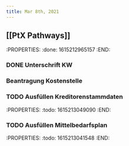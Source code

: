 ```yaml
---
title: Mar 8th, 2021
---
```


## [[PtX Pathways]] 
:PROPERTIES:
:done: 1615212965157
:END:
### DONE Unterschrift KW
### Beantragung Kostenstelle
### TODO Ausfüllen Kreditorenstammdaten
:PROPERTIES:
:todo: 1615213049090
:END:
### TODO Ausfüllen Mittelbedarfsplan
:PROPERTIES:
:todo: 1615213041548
:END:
